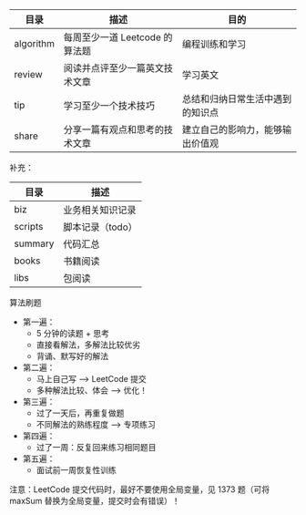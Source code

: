 | 目录        | 描述                   | 目的               |
|-----------|----------------------|------------------|
| algorithm | 每周至少一道 Leetcode 的算法题 | 编程训练和学习          |
| review    | 阅读并点评至少一篇英文技术文章      | 学习英文             |
| tip       | 学习至少一个技术技巧           | 总结和归纳日常生活中遇到的知识点 |
| share     | 分享一篇有观点和思考的技术文章      | 建立自己的影响力，能够输出价值观 |

补充：

| 目录      | 描述         |
|---------|------------|
| biz     | 业务相关知识记录   |
| scripts | 脚本记录（todo） |
| summary | 代码汇总       |
| books   | 书籍阅读       |
| libs    | 包阅读        |

算法刷题

- 第一遍：
    - 5 分钟的读题 + 思考
    - 直接看解法，多解法比较优劣
    - 背诵、默写好的解法
- 第二遍：
    - 马上自己写 —> LeetCode 提交
    - 多种解法比较、体会 —> 优化！
- 第三遍：
    - 过了一天后，再重复做题
    - 不同解法的熟练程度 —> 专项练习
- 第四遍：
    - 过了一周：反复回来练习相同题目
- 第五遍：
    - 面试前一周恢复性训练

注意：LeetCode 提交代码时，最好不要使用全局变量，见 1373 题（可将 maxSum 替换为全局变量，提交时会有错误）！
